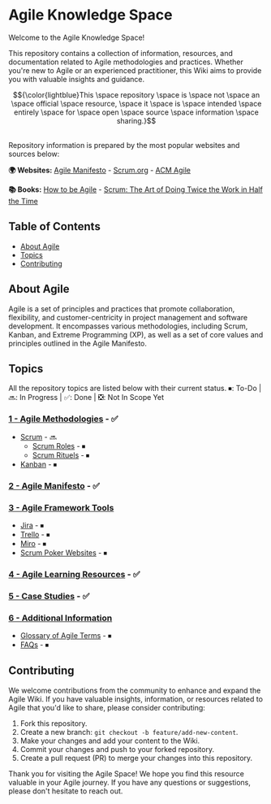 # Agile Knowledge Space

Welcome to the Agile Knowledge Space!

This repository contains a collection of information, resources, and documentation related to Agile methodologies and practices. Whether you're new to Agile or an experienced practitioner, this Wiki aims to provide you with valuable insights and guidance. 

$${\color{lightblue}This \space repository \space is \space not \space an \space official \space resource, \space it \space is \space intended \space entirely \space for \space open \space source \space information \space sharing.}$$

<br>Repository information is prepared by the most popular websites and sources below:

**🌍 Websites:** [Agile Manifesto](https://agilemanifesto.org/) - [Scrum.org](https://www.scrum.org/) - [ACM Agile](https://www.acmagile.com/)

**📚 Books:** [How to be Agile](https://www.amazon.com/How-Agile-Brave-organizational-practices/dp/B0971GZQVV) - [Scrum: The Art of Doing Twice the Work in Half the Time](https://www.amazon.com/Scrum-Doing-Twice-Work-Half/dp/038534645X)

## Table of Contents

- [About Agile](#about-agile)
- [Topics](#topics)
- [Contributing](#contributing)

## About Agile

Agile is a set of principles and practices that promote collaboration, flexibility, and customer-centricity in project management and software development. It encompasses various methodologies, including Scrum, Kanban, and Extreme Programming (XP), as well as a set of core values and principles outlined in the Agile Manifesto.

## Topics
All the repository topics are listed below with their current status. ⏹: To-Do | 🔜: In Progress | ✅: Done | ❎: Not In Scope Yet

### [1 - Agile Methodologies](./1_Agile_Methodologies/README.md) - ✅
- [Scrum](./1_Agile_Methodologies/Scrum/README.md) - 🔜
  - [Scrum Roles](./1_Agile_Methodologies/Scrum/Scrum_Roles.md) - ⏹
  - [Scrum Rituels](./1_Agile_Methodologies/Scrum/Scrum_Rituels.md) - ⏹
- [Kanban](./1_Agile_Methodologies/Kanban/README.md) - ⏹

### [2 - Agile Manifesto](./2_Agile_Manifesto/README.md) - ✅

### [3 - Agile Framework Tools](./3_Agile_Framework_Tools)
- [Jira](./3_Agile_Framework_Tools/Jira.md) - ⏹
- [Trello](./3_Agile_Framework_Tools/Trello.md) - ⏹
- [Miro](./3_Agile_Framework_Tools/Miro.md) - ⏹
- [Scrum Poker Websites](./3_Agile_Framework_Tools/Scrum_Poker_Websites.md) - ⏹

### [4 - Agile Learning Resources](./4_Agile_Learning_Resources/README.md) - ✅

### [5 - Case Studies](./5_Case_Studies/README.md) - ✅

### [6 - Additional Information](./6_Additional_Information)
- [Glossary of Agile Terms](./6_Additional_Information/Glossary_of_Agile_Terms.md) - ⏹
- [FAQs](./6_Additional_Information/FAQs.md) - ⏹

## Contributing

We welcome contributions from the community to enhance and expand the Agile Wiki. If you have valuable insights, information, or resources related to Agile that you'd like to share, please consider contributing:

1. Fork this repository.
2. Create a new branch: `git checkout -b feature/add-new-content`.
3. Make your changes and add your content to the Wiki.
4. Commit your changes and push to your forked repository.
5. Create a pull request (PR) to merge your changes into this repository.

Thank you for visiting the Agile Space! We hope you find this resource valuable in your Agile journey. If you have any questions or suggestions, please don't hesitate to reach out.
